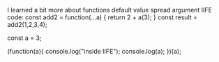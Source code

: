I learned a bit more about functions
default value
spread argument
IIFE
code: const add2 = function(...a) {
    return 2 + a(3);
}
const result = add2(1,2,3,4);

const a = 3;

(function(a){
    console.log("inside IIFE");
    console.log(a);
})(a);
